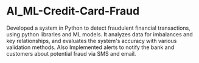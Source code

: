 # AI_ML-Credit-Card-Fraud
Developed a system in Python to detect fraudulent financial transactions, using python libraries and ML models. It analyzes data for imbalances and key relationships, and evaluates the system's accuracy with various validation methods. Also Implemented alerts to notify the bank and customers about potential fraud via SMS and email.

